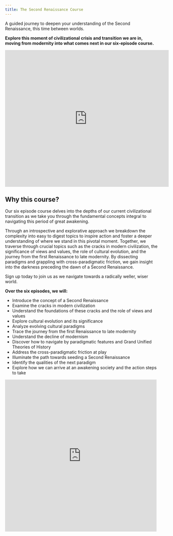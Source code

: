 ```yaml
---
title: The Second Renaissance Course
---
```

A guided journey to deepen your understanding of the Second Renaissance, this time between worlds.

**Explore this moment of civilizational crisis and transition we are in, moving from modernity into what comes next in our six-episode course.** 

<iframe width="540" height="450" src="https://1ebb0834.sibforms.com/serve/MUIFAFQNwyFp1Ljhpnd1ptpLuieRxACZsVP-7pQIbHPps9nNEojYS6no6Gewn9BLDCXBujJe5nAHAtdkg02-R6MPVDEkbOQqBGhQALqcZhJsPRaVv8WIj5rBzBWzWlZ3DXmMQ3MKBBhCk3wSMfCHoGTWnbFRGddVQbBidlfGHqwhTn6sAYK2gGm2OVPxcrqNi2zS5OdHIik5dFFq" frameborder="0" allowfullscreen></iframe>

## Why this course?

Our six episode course delves into the depths of our current civilizational transition as we take you through the fundamental concepts integral to navigating this period of great awakening.

Through an introspective and explorative approach we breakdown the complexity into easy to digest topics to inspire action and foster a deeper understanding of where we stand in this pivotal moment. Together, we traverse through crucial topics such as the cracks in modern civilization, the significance of views and values, the role of cultural evolution, and the journey from the first Renaissance to late modernity. By dissecting paradigms and grappling with cross-paradigmatic friction, we gain insight into the darkness preceding the dawn of a Second Renaissance. 

Sign up today to join us as we navigate towards a radically weller, wiser world.

**Over the six episodes, we will:**

- Introduce the concept of a Second Renaissance
- Examine the cracks in modern civilization
- Understand the foundations of these cracks and the role of views and values
- Explore cultural evolution and its significance
- Analyze evolving cultural paradigms
- Trace the journey from the first Renaissance to late modernity
- Understand the decline of modernism
- Discover how to navigate by paradigmatic features and Grand Unified Theories of History
- Address the cross-paradigmatic friction at play
- Illuminate the path towards seeding a Second Renaissance
- Identify the qualities of the next paradigm
- Explore how we can arrive at an awakening society and the action steps to take


<iframe src="https://youtube.com/embed/TtOdxV326-Y?feature=share" frameborder="0" height="500" width="500"></iframe>

